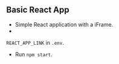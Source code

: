 ## Basic React App 

- Simple React application with a iFrame. 
- 
 `REACT_APP_LINK` in `.env`. 
- Run `npm start`.

